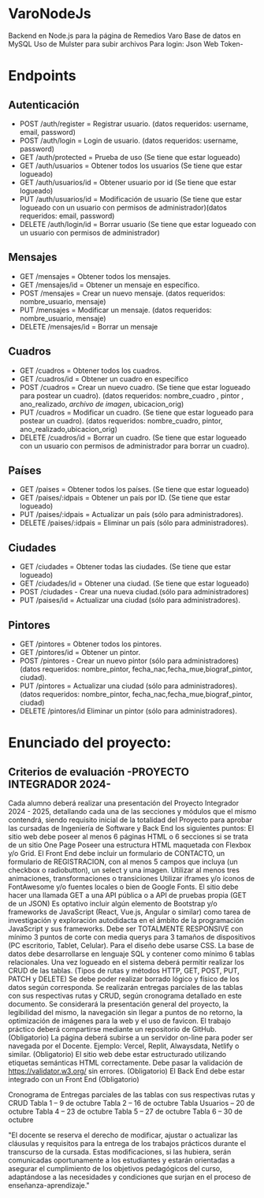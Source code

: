 # VaroNodeJs
Backend en Node.js para la página de Remedios Varo
Base de datos en MySQL
Uso de Mulster para subir archivos
Para login: Json Web Token-

# Endpoints
## Autenticación
- POST /auth/register = Registrar usuario. (datos requeridos: username, email, password)
- POST /auth/login = Login de usuario. (datos requeridos: username, password)
- GET /auth/protected = Prueba de uso (Se tiene que estar logueado)
- GET /auth/usuarios = Obtener todos los usuarios (Se tiene que estar logueado)
- GET /auth/usuarios/id = Obtener usuario por id (Se tiene que estar logueado)
- PUT /auth/usuarios/id = Modificación de usuario (Se tiene que estar logueado con un usuario con permisos de administrador)(datos requeridos: email, password)
- DELETE /auth/login/id = Borrar usuario (Se tiene que estar logueado con un usuario con permisos de administrador)

## Mensajes
- GET /mensajes = Obtener todos los mensajes.
- GET /mensajes/id = Obtener un mensaje en específico.
- POST /mensajes = Crear un nuevo mensaje. (datos requeridos: nombre_usuario, mensaje)
- PUT /mensajes = Modificar un mensaje. (datos requeridos: nombre_usuario, mensaje)
- DELETE /mensajes/id = Borrar un mensaje

## Cuadros
- GET /cuadros = Obtener todos los cuadros.
- GET /cuadros/id = Obtener un cuadro en específico
- POST /cuadros = Crear un nuevo cuadro. (Se tiene que estar logueado para postear un cuadro). (datos requeridos: nombre_cuadro , pintor , ano_realizado, *archivo de imagen*, ubicacion_orig)
- PUT /cuadros = Modificar un cuadro. (Se tiene que estar logueado para postear un cuadro). (datos requeridos: nombre_cuadro, pintor, ano_realizado,ubicacion_orig)
- DELETE /cuadros/id = Borrar un cuadro. (Se tiene que estar logueado con un usuario con permisos de administrador para borrar un cuadro).

## Países
- GET /paises = Obtener todos los países. (Se tiene que estar logueado)
- GET /paises/:idpais = Obtener un país por ID. (Se tiene que estar logueado)
- PUT /paises/:idpais = Actualizar un país (sólo para administradores).
- DELETE /paises/:idpais = Eliminar un país (sólo para administradores).

## Ciudades
- GET /ciudades = Obtener todas las ciudades. (Se tiene que estar logueado)
- GET /ciudades/id = Obtener una ciudad. (Se tiene que estar logueado)
- POST /ciudades - Crear una nueva ciudad.(sólo para administradores)
- PUT /paises/id = Actualizar una ciudad (sólo para administradores).

## Pintores
- GET /pintores = Obtener todos los pintores.
- GET /pintores/id = Obtener un pintor.
- POST /pintores - Crear un nuevo pintor (sólo para administradores) (datos requeridos: nombre_pintor, fecha_nac,fecha_mue,biograf_pintor, ciudad).
- PUT /pintores = Actualizar una ciudad (sólo para administradores).(datos requeridos: nombre_pintor, fecha_nac,fecha_mue,biograf_pintor, ciudad)
- DELETE /pintores/id  Eliminar un pintor (sólo para administradores).


# Enunciado del proyecto:

## Criterios de evaluación -PROYECTO INTEGRADOR 2024-
Cada alumno deberá realizar una presentación del Proyecto Integrador 2024 - 2025, detallando cada una de
las secciones y módulos que el mismo contendrá, siendo requisito inicial de la totalidad del Proyecto
para aprobar las cursadas de Ingeniería de Software y Back End los siguientes puntos:
El sitio web debe poseer al menos 6 páginas HTML o 6 secciones si se trata de un sitio One Page
Poseer una estructura HTML maquetada con Flexbox y/o Grid.
El Front End debe incluir un formulario de CONTACTO, un formulario de REGISTRACION, con al menos 5 campos
que incluya (un checkbox o radiobutton), un select y una imagen.
Utilizar al menos tres animaciones, transformaciones o transiciones
Utilizar iframes y/o íconos de FontAwesome y/o fuentes locales o bien de Google Fonts.
El sitio debe hacer una llamada GET a una API pública o a API de pruebas propia (GET de un JSON)
Es optativo incluir algún elemento de Bootstrap y/o frameworks de JavaScript (React, Vue.js, Angular o
similar) como tarea de investigación y exploración autodidacta en el ámbito de la programación JavaScript
y sus frameworks.
Debe ser TOTALMENTE RESPONSIVE con mínimo 3 puntos de corte con media querys para 3 tamaños de dispositivos
(PC escritorio, Tablet, Celular). Para el diseño debe usarse CSS.
La base de datos debe desarrollarse en lenguaje SQL y contener como mínimo 6 tablas relacionales.
Una vez logueado en el sistema deberá permitir realizar los CRUD de las tablas. (Tipos de rutas
y métodos HTTP, GET, POST, PUT, PATCH y DELETE)
Se debe poder realizar borrado lógico y físico de los datos según corresponda.
Se realizarán entregas parciales de las tablas con sus respectivas rutas y CRUD, según cronograma
detallado en este documento.
Se considerará la presentación general del proyecto, la legibilidad del mismo, la navegación sin llegar
a puntos de no retorno, la optimización de imágenes para la web y el uso de favicon.
El trabajo práctico deberá compartirse mediante un repositorio de GitHub. (Obligatorio)
La página deberá subirse a un servidor on-line para poder ser navegada por el Docente. Ejemplo: Vercel,
Replit, Alwaysdata, Netlify o similar. (Obligatorio)
El sitio web debe estar estructurado utilizando etiquetas semánticas HTML correctamente. Debe pasar la
validación de https://validator.w3.org/ sin errores. (Obligatorio)
El Back End debe estar integrado con un Front End (Obligatorio)

Cronograma de Entregas parciales de las tablas con sus respectivas rutas y CRUD
Tabla 1 – 9 de octubre
Tabla 2 – 16 de octubre
Tabla Usuarios – 20 de octubre
Tabla 4 – 23 de octubre
Tabla 5 – 27 de octubre
Tabla 6 – 30 de octubre

"El docente se reserva el derecho de modificar, ajustar o actualizar las cláusulas y requisitos para la
entrega de los trabajos prácticos durante el transcurso de la cursada. Estas modificaciones, si las
hubiera, serán comunicadas oportunamente a los estudiantes y estarán orientadas a asegurar el
cumplimiento de los objetivos pedagógicos del curso, adaptándose a las necesidades y condiciones que
surjan en el proceso de enseñanza-aprendizaje."
